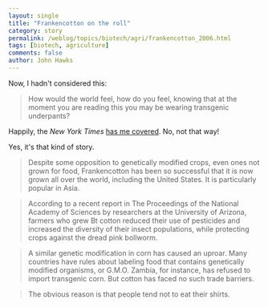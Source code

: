 ```yaml
---
layout: single 
title: "Frankencotton on the roll" 
category: story
permalink: /weblog/topics/biotech/agri/frankencotton_2006.html
tags: [biotech, agriculture] 
comments: false 
author: John Hawks 
---
```



<p>
Now, I hadn't considered this: 
</p>

<blockquote>How would the world feel, how do you feel, knowing that at the moment you are reading this you may be wearing transgenic underpants?</blockquote>

<p>
Happily, the <i>New York Times</i> <a href="http://www.nytimes.com/2006/05/16/science/16side.html">has me covered</a>. No, not that way!
</p>

<p>
Yes, it's that kind of story. 
</p>

<blockquote>Despite some opposition to genetically modified crops, even ones not grown for food, Frankencotton has been so successful that it is now grown all over the world, including the United States. It is particularly popular in Asia.</blockquote>

<blockquote>According to a recent report in The Proceedings of the National Academy of Sciences by researchers at the University of Arizona, farmers who grew Bt cotton reduced their use of pesticides and increased the diversity of their insect populations, while protecting crops against the dread pink bollworm.</blockquote>

<blockquote>A similar genetic modification in corn has caused an uproar. Many countries have rules about labeling food that contains genetically modified organisms, or G.M.O. Zambia, for instance, has refused to import transgenic corn. But cotton has faced no such trade barriers.</blockquote>

<blockquote>The obvious reason is that people tend not to eat their shirts.</blockquote>

